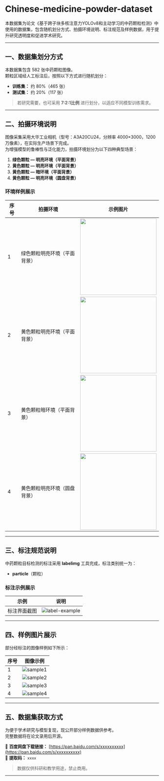 # Chinese-medicine-powder-dataset

本数据集为论文《基于跨子块多核注意力YOLOv8和主动学习的中药颗粒检测》中使用的数据集，包含随机划分方式、拍摄环境说明、标注规范及样例数据，用于提升研究透明度和促进学术研究。

---

## 一、数据集划分方式

本数据集包含 582 张中药颗粒图像。  
颗粒区域经人工标注后，按照以下方式进行随机划分：

- **训练集：** 约 80%（465 张）  
- **测试集：** 约 20%（117 张）  

> 若研究需要，也可采用 **7:2:1比例** 进行划分，以适应不同模型训练需求。

---

## 二、拍摄环境说明

图像采集采用大华工业相机（型号：A3A20CU24，分辨率 4000×3000，1200 万像素），在实际生产场景下完成。  
为增强模型的鲁棒性与泛化能力，拍摄环境划分为以下四种典型场景：

1. **绿色颗粒 — 明亮环境（平面背景）**  
2. **黄色颗粒 — 明亮环境（平面背景）**  
3. **黄色颗粒 — 暗环境（平面背景）**  
4. **黄色颗粒 — 明亮环境（圆盘背景）**

### 环境样例展示

| 序号 | 拍摄环境 | 示例图片 |
|------|-----------|-----------|
| 1 | 绿色颗粒明亮环境（平面背景） | <img src="原图1.png" width="250"/> |
| 2 | 黄色颗粒明亮环境（平面背景） | <img src="原图2.png" width="250"/> |
| 3 | 黄色颗粒暗环境（平面背景） | <img src="原图3.png" width="250"/> |
| 4 | 黄色颗粒明亮环境（圆盘背景） | <img src="原图4.png" width="250"/> |

---

## 三、标注规范说明

中药颗粒目标检测的标注采用 **labelimg** 工具完成，标注类别统一为：

- **particle**（颗粒）

### 标注示例展示
| 示例 | 说明 |
|------|------|
| 标注界面截图 | ![label-example](标注时.png) |

---

## 四、样例图片展示

部分经标注的图像样例如下所示：

| 序号 | 图像示例 |
|------|-----------|
| 1 | ![sample1](标注1.jpg) |
| 2 | ![sample2](标注2.jpg) |
| 3 | ![sample3](标注3.jpg) |
| 4 | ![sample4](标注4.jpg) |

---

## 五、数据集获取方式

为便于学术研究与模型复现，现公开部分样例数据供参考。  
完整数据将在论文录用后开源。

🔗 **百度网盘下载链接：** [https://pan.baidu.com/s/xxxxxxxxxx](https://pan.baidu.com/s/xxxxxxxxxx)  
🔑 **提取码：** `xxxx`

> 数据仅供科研和教学用途，禁止商用。

---
